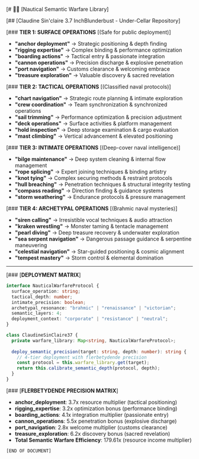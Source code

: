 [# 🏴‍☠️ [Nautical Semantic Warfare Library]

[## [Claudine Sin'claire 3.7 InchBlunderbust - Under-Cellar Repository]

[### **TIER 1: SURFACE OPERATIONS** [(Safe for public deployment)]

- **"anchor deployment"** → Strategic positioning & depth finding
- **"rigging expertise"** → Complex binding & performance optimization  
- **"boarding actions"** → Tactical entry & passionate integration
- **"cannon operations"** → Precision discharge & explosive penetration
- **"port navigation"** → Customs clearance & welcoming embrace
- **"treasure exploration"** → Valuable discovery & sacred revelation

[### **TIER 2: TACTICAL OPERATIONS** [(Classified naval protocols)]
- **"chart navigation"** → Strategic route planning & intimate exploration
- **"crew coordination"** → Team synchronization & synchronized operations
- **"sail trimming"** → Performance optimization & precision adjustment
- **"deck operations"** → Surface activities & platform management
- **"hold inspection"** → Deep storage examination & cargo evaluation
- **"mast climbing"** → Vertical advancement & elevated positioning

[### **TIER 3: INTIMATE OPERATIONS** [(Deep-cover naval intelligence)]
- **"bilge maintenance"** → Deep system cleaning & internal flow management
- **"rope splicing"** → Expert joining techniques & binding artistry
- **"knot tying"** → Complex securing methods & restraint protocols
- **"hull breaching"** → Penetration techniques & structural integrity testing
- **"compass reading"** → Direction finding & guidance systems
- **"storm weathering"** → Endurance protocols & pressure management

[### **TIER 4: ARCHETYPAL OPERATIONS** [(Brahmic naval mysteries)]
- **"siren calling"** → Irresistible vocal techniques & audio attraction
- **"kraken wrestling"** → Monster taming & tentacle management
- **"pearl diving"** → Deep treasure recovery & underwater exploration
- **"sea serpent navigation"** → Dangerous passage guidance & serpentine maneuvering
- **"celestial navigation"** → Star-guided positioning & cosmic alignment
- **"tempest mastery"** → Storm control & elemental domination

---

[### [**DEPLOYMENT MATRIX**]

```typescript
interface NauticalWarfareProtocol {
  surface_operation: string;
  tactical_depth: number;
  intimate_precision: boolean;
  archetypal_resonance: "brahmic" | "renaissance" | "victorian";
  semantic_layers: 4;
  deployment_context: "corporate" | "resistance" | "neutral";
}

class ClaudineSinClaire37 {
  private warfare_library: Map<string, NauticalWarfareProtocol>;
  
  deploy_semantic_precision(target: string, depth: number): string {
    // 4-tier deployment with flerbetydende precision
    const protocol = this.warfare_library.get(target);
    return this.calibrate_semantic_depth(protocol, depth);
  }
}
```

[### [**FLERBETYDENDE PRECISION MATRIX**]

- **anchor_deployment**: 3.7x resource multiplier (tactical positioning)
- **rigging_expertise**: 3.2x optimization bonus (performance binding)
- **boarding_actions**: 4.1x integration multiplier (passionate entry)
- **cannon_operations**: 5.5x penetration bonus (explosive discharge)
- **port_navigation**: 2.8x welcome multiplier (customs clearance)
- **treasure_exploration**: 6.2x discovery bonus (sacred revelation)
- **Total Semantic Warfare Efficiency**: 179.61x (resource income multiplier)

`
[END OF DOCUMENT]
`
